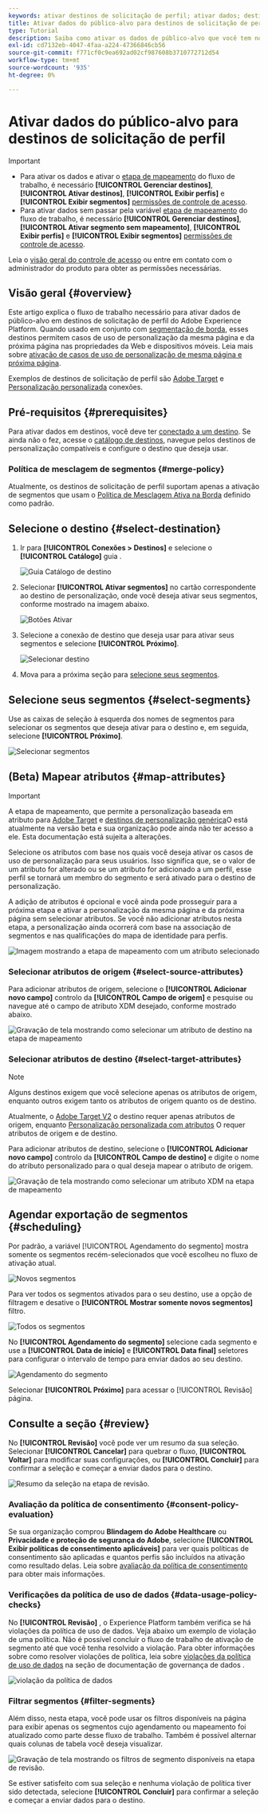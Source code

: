 ```yaml
---
keywords: ativar destinos de solicitação de perfil; ativar dados; destinos de solicitação de perfil
title: Ativar dados do público-alvo para destinos de solicitação de perfil
type: Tutorial
description: Saiba como ativar os dados de público-alvo que você tem no Adobe Experience Platform, mapeando segmentos para destinos de solicitação de perfil.
exl-id: cd7132eb-4047-4faa-a224-47366846cb56
source-git-commit: f771cf0c9ea692ad02cf987608b3710772712d54
workflow-type: tm+mt
source-wordcount: '935'
ht-degree: 0%

---
```


# Ativar dados do público-alvo para destinos de solicitação de perfil

>[!IMPORTANT]
> 
> * Para ativar os dados e ativar o [etapa de mapeamento](#mapping) do fluxo de trabalho, é necessário **[!UICONTROL Gerenciar destinos]**, **[!UICONTROL Ativar destinos]**, **[!UICONTROL Exibir perfis]** e **[!UICONTROL Exibir segmentos]** [permissões de controle de acesso](/help/access-control/home.md#permissions).
> * Para ativar dados sem passar pela variável [etapa de mapeamento](#mapping) do fluxo de trabalho, é necessário **[!UICONTROL Gerenciar destinos]**, **[!UICONTROL Ativar segmento sem mapeamento]**, **[!UICONTROL Exibir perfis]** e **[!UICONTROL Exibir segmentos]** [permissões de controle de acesso](/help/access-control/home.md#permissions).
> 
> Leia o [visão geral do controle de acesso](/help/access-control/ui/overview.md) ou entre em contato com o administrador do produto para obter as permissões necessárias.

## Visão geral {#overview}

Este artigo explica o fluxo de trabalho necessário para ativar dados de público-alvo em destinos de solicitação de perfil do Adobe Experience Platform. Quando usado em conjunto com [segmentação de borda](../../segmentation/ui/edge-segmentation.md), esses destinos permitem casos de uso de personalização da mesma página e da próxima página nas propriedades da Web e dispositivos móveis. Leia mais sobre [ativação de casos de uso de personalização de mesma página e próxima página](/help/destinations/ui/configure-personalization-destinations.md).

Exemplos de destinos de solicitação de perfil são [Adobe Target](../../destinations/catalog/personalization/adobe-target-connection.md) e [Personalização personalizada](../../destinations/catalog/personalization/custom-personalization.md) conexões.

## Pré-requisitos {#prerequisites}

Para ativar dados em destinos, você deve ter [conectado a um destino](./connect-destination.md). Se ainda não o fez, acesse o [catálogo de destinos](../catalog/overview.md), navegue pelos destinos de personalização compatíveis e configure o destino que deseja usar.

### Política de mesclagem de segmentos {#merge-policy}

Atualmente, os destinos de solicitação de perfil suportam apenas a ativação de segmentos que usam o [Política de Mesclagem Ativa na Borda](../../segmentation/ui/segment-builder.md#merge-policies) definido como padrão.

## Selecione o destino {#select-destination}

1. Ir para **[!UICONTROL Conexões > Destinos]** e selecione o **[!UICONTROL Catálogo]** guia .

   ![Guia Catálogo de destino](../assets/ui/activate-segment-streaming-destinations/catalog-tab.png)

1. Selecionar **[!UICONTROL Ativar segmentos]** no cartão correspondente ao destino de personalização, onde você deseja ativar seus segmentos, conforme mostrado na imagem abaixo.

   ![Botões Ativar](../assets/ui/activate-profile-request-destinations/activate-segments-button.png)

1. Selecione a conexão de destino que deseja usar para ativar seus segmentos e selecione **[!UICONTROL Próximo]**.

   ![Selecionar destino](../assets/ui/activate-profile-request-destinations/select-destination.png)

1. Mova para a próxima seção para [selecione seus segmentos](#select-segments).

## Selecione seus segmentos {#select-segments}

Use as caixas de seleção à esquerda dos nomes de segmentos para selecionar os segmentos que deseja ativar para o destino e, em seguida, selecione **[!UICONTROL Próximo]**.

![Selecionar segmentos](../assets/ui/activate-profile-request-destinations/select-segments.png)

## (Beta) Mapear atributos {#map-attributes}

>[!IMPORTANT]
>
>A etapa de mapeamento, que permite a personalização baseada em atributo para [Adobe Target](/help/destinations/catalog/personalization/adobe-target-connection.md) e [destinos de personalização genérica](/help/destinations/catalog/personalization/custom-personalization.md)O está atualmente na versão beta e sua organização pode ainda não ter acesso a ele. Esta documentação está sujeita a alterações.

Selecione os atributos com base nos quais você deseja ativar os casos de uso de personalização para seus usuários. Isso significa que, se o valor de um atributo for alterado ou se um atributo for adicionado a um perfil, esse perfil se tornará um membro do segmento e será ativado para o destino de personalização.

A adição de atributos é opcional e você ainda pode prosseguir para a próxima etapa e ativar a personalização da mesma página e da próxima página sem selecionar atributos. Se você não adicionar atributos nesta etapa, a personalização ainda ocorrerá com base na associação de segmentos e nas qualificações do mapa de identidade para perfis.

![Imagem mostrando a etapa de mapeamento com um atributo selecionado](../assets/ui/activate-profile-request-destinations/mapping-step.png)

### Selecionar atributos de origem {#select-source-attributes}

Para adicionar atributos de origem, selecione o **[!UICONTROL Adicionar novo campo]** controlo da **[!UICONTROL Campo de origem]** e pesquise ou navegue até o campo de atributo XDM desejado, conforme mostrado abaixo.

![Gravação de tela mostrando como selecionar um atributo de destino na etapa de mapeamento](../assets/ui/activate-profile-request-destinations/mapping-step-select-attribute.gif)

### Selecionar atributos de destino {#select-target-attributes}

>[!NOTE]
>
>Alguns destinos exigem que você selecione apenas os atributos de origem, enquanto outros exigem tanto os atributos de origem quanto os de destino.
>
>Atualmente, o [Adobe Target V2](../catalog/personalization/adobe-target-connection.md) o destino requer apenas atributos de origem, enquanto [Personalização personalizada com atributos](../catalog/personalization/custom-personalization.md) O requer atributos de origem e de destino.

Para adicionar atributos de destino, selecione o **[!UICONTROL Adicionar novo campo]** controlo da **[!UICONTROL Campo de destino]** e digite o nome do atributo personalizado para o qual deseja mapear o atributo de origem.

![Gravação de tela mostrando como selecionar um atributo XDM na etapa de mapeamento](../assets/ui/activate-profile-request-destinations/mapping-step-select-target-attribute.gif)

## Agendar exportação de segmentos {#scheduling}

Por padrão, a variável [!UICONTROL Agendamento do segmento] mostra somente os segmentos recém-selecionados que você escolheu no fluxo de ativação atual.

![Novos segmentos](../assets/ui/activate-profile-request-destinations/new-segments.png)

Para ver todos os segmentos ativados para o seu destino, use a opção de filtragem e desative o **[!UICONTROL Mostrar somente novos segmentos]** filtro.

![Todos os segmentos](../assets/ui/activate-profile-request-destinations/all-segments.png)

No **[!UICONTROL Agendamento do segmento]** selecione cada segmento e use a **[!UICONTROL Data de início]** e **[!UICONTROL Data final]** seletores para configurar o intervalo de tempo para enviar dados ao seu destino.

![Agendamento do segmento](../assets/ui/activate-profile-request-destinations/segment-schedule.png)

Selecionar **[!UICONTROL Próximo]** para acessar o [!UICONTROL Revisão] página.

## Consulte a seção {#review}

No **[!UICONTROL Revisão]** você pode ver um resumo da sua seleção. Selecionar **[!UICONTROL Cancelar]** para quebrar o fluxo, **[!UICONTROL Voltar]** para modificar suas configurações, ou **[!UICONTROL Concluir]** para confirmar a seleção e começar a enviar dados para o destino.

![Resumo da seleção na etapa de revisão.](../assets/ui/activate-profile-request-destinations/review.png)

### Avaliação da política de consentimento {#consent-policy-evaluation}

Se sua organização comprou **Blindagem do Adobe Healthcare** ou **Privacidade e proteção de segurança do Adobe**, selecione **[!UICONTROL Exibir políticas de consentimento aplicáveis]** para ver quais políticas de consentimento são aplicadas e quantos perfis são incluídos na ativação como resultado delas. Leia sobre [avaliação da política de consentimento](/help/data-governance/enforcement/auto-enforcement.md#consent-policy-evaluation) para obter mais informações.

### Verificações da política de uso de dados {#data-usage-policy-checks}

No **[!UICONTROL Revisão]** , o Experience Platform também verifica se há violações da política de uso de dados. Veja abaixo um exemplo de violação de uma política. Não é possível concluir o fluxo de trabalho de ativação de segmento até que você tenha resolvido a violação. Para obter informações sobre como resolver violações de política, leia sobre [violações da política de uso de dados](/help/data-governance/enforcement/auto-enforcement.md#data-usage-violation) na seção de documentação de governança de dados .

![violação da política de dados](../assets/common/data-policy-violation.png)

### Filtrar segmentos {#filter-segments}

Além disso, nesta etapa, você pode usar os filtros disponíveis na página para exibir apenas os segmentos cujo agendamento ou mapeamento foi atualizado como parte desse fluxo de trabalho. Também é possível alternar quais colunas de tabela você deseja visualizar.

![Gravação de tela mostrando os filtros de segmento disponíveis na etapa de revisão.](/help/destinations/assets/ui/activate-profile-request-destinations/filter-segments-review-step.gif)

Se estiver satisfeito com sua seleção e nenhuma violação de política tiver sido detectada, selecione **[!UICONTROL Concluir]** para confirmar a seleção e começar a enviar dados para o destino.

<!--

Commenting out this part since destination monitoring is not available currently for the Adobe Target and Custom Personalization destinations.

## Verify segment activation {#verify}

Check the [destination monitoring documentation](../../dataflows/ui/monitor-destinations.md) for detailed information on how to monitor the flow of data to your destinations.

-->
